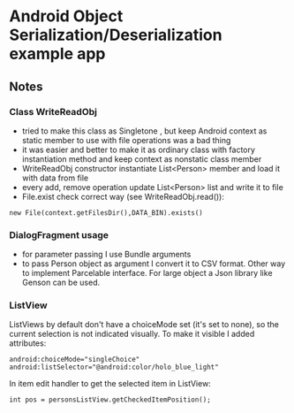 # Android Object Serialization/Deserialization example app

## Notes

### Class WriteReadObj

- tried to make this class as Singletone , but keep Android context as static member to use with file operations was a bad thing
- it was easier and better to make it as ordinary class with factory instantiation method and keep context as nonstatic class member
- WriteReadObj constructor instantiate List&lt;Person> member and load it with data from file
- every add, remove operation update List&lt;Person> list and write it to file
- File.exist check correct way (see WriteReadObj.read()):

~~~
new File(context.getFilesDir(),DATA_BIN).exists()
~~~  

### DialogFragment usage

- for parameter passing I use Bundle arguments
- to pass Person object as argument I convert it to CSV format. Other way to implement Parcelable interface.
  For large object a Json library like Genson can be used.

### ListView
ListViews by default don't have a choiceMode set (it's set to none), so the current selection is not indicated visually.
To make it visible I added attributes:
~~~
android:choiceMode="singleChoice"
android:listSelector="@android:color/holo_blue_light"
~~~

In item edit handler to get the selected item in ListView:

~~~
int pos = personsListView.getCheckedItemPosition();
~~~ 

